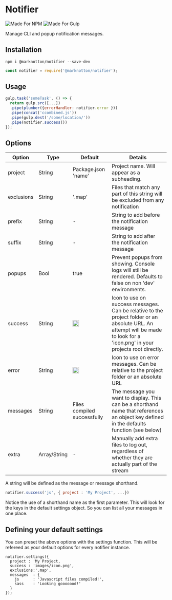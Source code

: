 # Notifier

![Made For NPM](https://img.shields.io/badge/Made%20for-NPM-orange.svg) ![Made For Gulp](https://img.shields.io/badge/Made%20for-Gulp-red.svg)

Manage CLI and popup notification messages.

## Installation
```
npm i @marknotton/notifier --save-dev
```
```js
const notifier = require('@marknotton/notifier');
```

## Usage
```js
gulp.task('someTask', () => {
  return gulp.src([...])
  .pipe(plumber({errorHandler: notifier.error }))
  .pipe(concat('ccombined.js'))
  .pipe(gulp.dest('/some/location/'))
  .pipe(notifier.success())
});
```

## Options
| Option | Type | Default | Details |
|--|--|--|--|
| project    | String | Package.json 'name' | Project name. Will appear as a subheading. |
| exclusions | String | '.map' | Files that match any part of this string will be excluded from any notification |
| prefix     | String | - | String to add before the notification message |
| suffix     | String | - | String to add after the notification message |
| popups     | Bool   | true | Prevent popups from showing. Console logs will still be rendered. Defaults to false on non 'dev' environments. |
| success    | String | <img src="https://i.imgur.com/G6fTWAs.png" alt="Success" align="left" height="20" /> | Icon to use on success messages. Can be relative to the project folder or an absolute URL. An attempt will be made to look for a 'icon.png' in your projects root directly. |
| error      | String | <img src="https://i.imgur.com/VsfiLjV.png" alt="Success" align="left" height="20" /> | Icon to use on error messages. Can be relative to the project folder or an absolute URL |
| messages   | String | Files compiled successfully | The message you want to display. This can be a shorthand name that references an object key defined in the defaults function (see below)   |
| extra      | Array/String| - | Manually add extra files to log out, regardless of whether they are  actually part of the stream |

A string will be defined as the message or message shorthand.

```js
notifier.success('js', { project : 'My Project', ...})
```
Notice the use of a shorthand name as the first parameter. This will look for the keys in the default settings object. So you can list all your messages in one place.

## Defining your default settings

You can preset the above options with the settings function. This will be refereed as your default options for every notifier instance.
```
notifier.settings({
  project : 'My Project,
  success : 'images/icon.png',
  exclusions:'.map',
  messages  : {
    js      : 'Javascript files compiled!',
    sass    : 'Looking gooooood!'
  }
});
```
